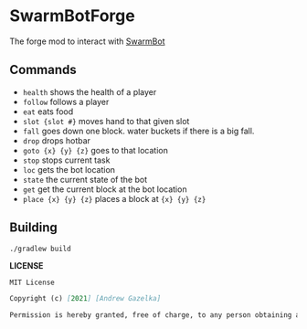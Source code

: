 # SwarmBotForge

The forge mod to interact with [SwarmBot](https://github.com/andrewgazelka/swarmbot)

## Commands

- `health` shows the health of a player
- `follow` follows a player
- `eat` eats food
- `slot {slot #}` moves hand to that given slot
- `fall` goes down one block. water buckets if there is a big fall.
- `drop` drops hotbar
- `goto {x} {y} {z}` goes to that location
- `stop` stops current task
- `loc` gets the bot location
- `state` the current state of the bot
- `get` get the current block at the bot location
- `place {x} {y} {z}` places a block at `{x} {y} {z}`

## Building

`./gradlew build`

**LICENSE**

```md
MIT License

Copyright (c) [2021] [Andrew Gazelka]

Permission is hereby granted, free of charge, to any person obtaining a copy
```

